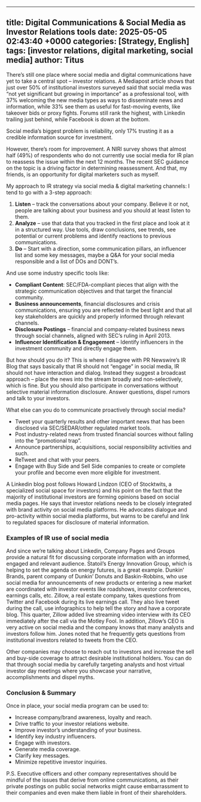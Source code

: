 
---
title: Digital Communications & Social Media as Investor Relations tools
date: 2025-05-05 02:43:40 +0000
categories: [Strategy, English]
tags: [investor relations, digital marketing, social media]
author: Titus
---

There’s still one place where social media and digital communications have yet to take a central spot – investor relations. A Mediapost article shows that just over 50% of institutional investors surveyed said that social media was “not yet significant but growing in importance” as a professional tool, with 37% welcoming the new media types as ways to disseminate news and information, while 33% see them as useful for fast-moving events, like takeover bids or proxy fights. Forums still rank the highest, with Linkedin trailing just behind, while Facebook is down at the bottom.

Social media’s biggest problem is reliability, only 17% trusting it as a credible information source for investment.

However, there’s room for improvement. A NIRI survey shows that almost half (49%) of respondents who do not currently use social media for IR plan to reassess the issue within the next 12 months. The recent SEC guidance on the topic is a driving factor in determining reassessment. And that, my friends, is an opportunity for digital marketers such as myself.

My approach to IR strategy via social media & digital marketing channels:
I tend to go with a 3-step approach:

1. **Listen** – track the conversations about your company. Believe it or not, people are talking about your business and you should at least listen to them.
2. **Analyze** – use that data that you tracked in the first place and look at it in a structured way. Use tools, draw conclusions, see trends, see potential or current problems and identify reactions to previous communications.
3. **Do** – Start with a direction, some communication pillars, an influencer list and some key messages, maybe a Q&A for your social media responsible and a list of DOs and DONT’s.

And use some industry specific tools like:

- **Compliant Content**: SEC/FDA-compliant pieces that align with the strategic communication objectives and that target the financial community.
- **Business announcements**, financial disclosures and crisis communications, ensuring you are reflected in the best light and that all key stakeholders are quickly and properly informed through relevant channels.
- **Disclosure Postings** – financial and company-related business news through social channels, aligned with SEC’s ruling in April 2013.
- **Influencer Identification & Engagement** – Identify influencers in the investment community and directly engage them.

But how should you do it?
This is where I disagree with PR Newswire’s IR Blog that says basically that IR should not “engage” in social media, IR should not have interaction and dialog. Instead they suggest a broadcast approach – place the news into the stream broadly and non-selectively, which is fine. But you should also participate in conversations without selective material information disclosure. Answer questions, dispel rumors and talk to your investors.

What else can you do to communicate proactively through social media?
- Tweet your quarterly results and other important news that has been disclosed via SEC/SEDAR/other regulated market tools.
- Post industry-related news from trusted financial sources without falling into the “promotional trap”.
- Announce partnerships, acquisitions, social responsibility activities and such.
- ReTweet and chat with your peers.
- Engage with Buy Side and Sell Side companies to create or complete your profile and become even more eligible for investment.

A Linkedin blog post follows Howard Lindzon (CEO of Stocktwits, a specialized social space for investors) and his point on the fact that the majority of institutional investors are forming opinions based on social media pages. He says that investor relations needs to be closely integrated with brand activity on social media platforms. He advocates dialogue and pro-activity within social media platforms, but warns to be careful and link to regulated spaces for disclosure of material information.

### Examples of IR use of social media
And since we’re talking about Linkedin, Company Pages and Groups provide a natural fit for discussing corporate information with an informed, engaged and relevant audience. Statoil’s Energy Innovation Group, which is helping to set the agenda on energy futures, is a great example. Dunkin’ Brands, parent company of Dunkin’ Donuts and Baskin-Robbins, who use social media for announcements of new products or entering a new market are coordinated with investor events like roadshows, investor conferences, earnings calls, etc. Zillow, a real estate company, takes questions from Twitter and Facebook during its live earnings call. They also live tweet during the call, use infographics to help tell the story and have a corporate blog. This quarter, Zillow added live streaming video interview with its CEO immediately after the call via the Motley Fool. In addition, Zillow’s CEO is very active on social media and the company knows that many analysts and investors follow him. Jones noted that he frequently gets questions from institutional investors related to tweets from the CEO.

Other companies may choose to reach out to investors and increase the sell and buy-side coverage to attract desirable institutional holders. You can do that through social media by carefully targeting analysts and host virtual investor day meetings where you showcase your narrative, accomplishments and dispel myths.

### Conclusion & Summary
Once in place, your social media program can be used to:

- Increase company/brand awareness, loyalty and reach.
- Drive traffic to your investor relations website.
- Improve investor’s understanding of your business.
- Identify key industry influencers.
- Engage with investors.
- Generate media coverage.
- Clarify key messages.
- Minimize repetitive investor inquiries.

P.S. Executive officers and other company representatives should be mindful of the issues that derive from online communications, as their private postings on public social networks might cause embarrassment to their companies and even make them liable in front of their shareholders.
